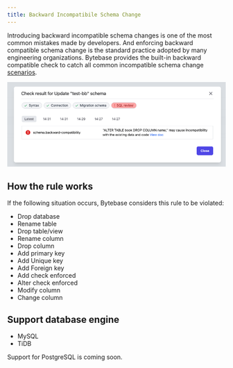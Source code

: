 ```yaml
---
title: Backward Incompatibile Schema Change
---
```


Introducing backward incompatible schema changes is one of the most common mistakes made by developers. And enforcing backward compatible schema change is the standard practice adopted by many engineering organizations. Bytebase provides the built-in backward compatible check to catch all common incompatible schema change [scenarios](https://www.bytebase.com/doc/error#backward-incompatible-migration).

![schema-review-schema-backward-compatibility](/static/docs-assets/schema-review-schema-backward-compatibility.png)

## How the rule works

If the following situation occurs, Bytebase considers this rule to be violated:
- Drop database
- Rename table
- Drop table/view
- Rename column
- Drop column
- Add primary key
- Add Unique key
- Add Foreign key
- Add check enforced
- Alter check enforced
- Modify column
- Change column

## Support database engine

- MySQL
- TiDB

Support for PostgreSQL is coming soon.